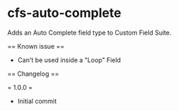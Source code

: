 cfs-auto-complete
=================

Adds an Auto Complete field type to Custom Field Suite.

== Known issue ==
* Can't be used inside a "Loop" Field

== Changelog ==

= 1.0.0 =
* Initial commit